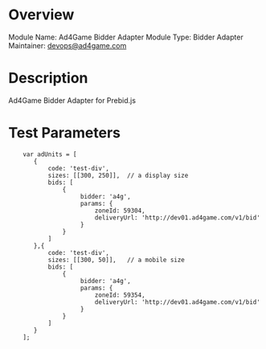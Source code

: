 # Overview

Module Name: Ad4Game Bidder Adapter
Module Type: Bidder Adapter
Maintainer: devops@ad4game.com

# Description

Ad4Game Bidder Adapter for Prebid.js

# Test Parameters
```
    var adUnits = [
       {
           code: 'test-div',
           sizes: [[300, 250]],  // a display size
           bids: [
               {
                    bidder: 'a4g',
                    params: {
                        zoneId: 59304,
                        deliveryUrl: 'http://dev01.ad4game.com/v1/bid'
                    }
               }
           ]
       },{
           code: 'test-div',
           sizes: [[300, 50]],   // a mobile size
           bids: [
               {
                    bidder: 'a4g',
                    params: {
                        zoneId: 59354,
                        deliveryUrl: 'http://dev01.ad4game.com/v1/bid'
                    }
               }
           ]
       }
    ];
```
